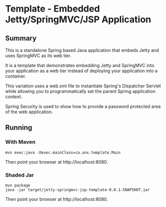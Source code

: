 Template - Embedded Jetty/SpringMVC/JSP Application
===================================================

## Summary

This is a standalone Spring based Java application that embeds Jetty
and uses SpringMVC as its web tier.

It is a template that demonstrates embedding Jetty and SpringMVC into
your application as a web tier instead of deploying your application
into a container.

This variation uses a web.xml file to instantiate Spring's Dispatcher
Servlet while allowing you to programmatically set the parent Spring
application context.

Spring Security is used to show how to provide a password protected
area of the web application.

## Running

### With Maven

    mvn exec:java -Dexec.mainClass=ca.unx.template.Main

Then point your browser at http://localhost:8080.

### Shaded Jar

    mvn package
    java -jar target/jetty-springmvc-jsp-template-0.0.1-SNAPSHOT.jar

Then point your browser at http://localhost:8080.
